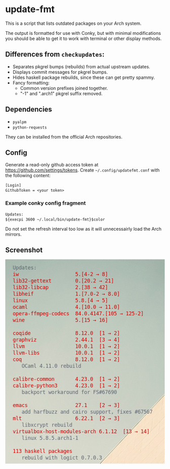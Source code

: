 # update-fmt

This is a script that lists outdated packages on your Arch system.

The output is formatted for use with Conky, but with minimal modifications you should be able to get it to work with terminal or other display methods.

## Differences from `checkupdates`:

- Separates pkgrel bumps (rebuilds) from actual upstream updates.
- Displays commit messages for pkgrel bumps.
- Hides haskell package rebuilds, since these can get pretty spammy.
- Fancy formatting:
  - Common version prefixes joined together.
  - "-1" and ".arch1" pkgrel suffix removed.

## Dependencies

- `pyalpm`
- `python-requests`

They can be installed from the official Arch repositories.

## Config

Generate a read-only github access token at https://github.com/settings/tokens. Create `~/.config/updatefmt.conf` with the following content:

```
[Login]
GithubToken = <your token>
```


### Example conky config fragment

```
Updates:
${execpi 3600 ~/.local/bin/update-fmt}$color
```

Do not set the refresh interval too low as it will unnecessairly load the Arch mirrors.

## Screenshot

![](updatefmt.png)

